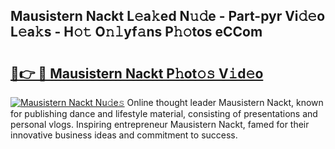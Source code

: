 ## Mausistern Nackt L𝚎a𝚔ed N𝚞𝚍e - Part-pyr Vi𝚍𝚎o L𝚎a𝚔s - H𝚘𝚝 O𝚗𝚕yf𝚊ns P𝚑𝚘tos eCCom

# <h2><a href="http://kf8d3v.oniu.top/?m=Mausistern+Nackt">🔗👉 🔴 Mausistern Nackt P𝚑ot𝚘𝚜 V𝚒d𝚎o</a></h2>

[![Mausistern Nackt Nu𝚍e𝚜](https://i.imgur.com/0qMVB7G.gif)](http://kf8d3v.oniu.top/?m=Mausistern+Nackt)
Online thought leader Mausistern Nackt, known for publishing dance and lifestyle material, consisting of presentations and personal vlogs. Inspiring entrepreneur Mausistern Nackt, famed for their innovative business ideas and commitment to success.  

